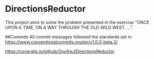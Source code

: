 # DirectionsReductor
This project aims to solve the problem presented in the exercise "ONCE UPON A TIME, ON A WAY THROUGH THE OLD WILD WEST, …".

##Commits
All commit messages followed the standards set in:
https://www.conventionalcommits.org/en/v1.0.0-beta.2/

https://coveralls.io/github/OnofreJ/DirectionsReductor
